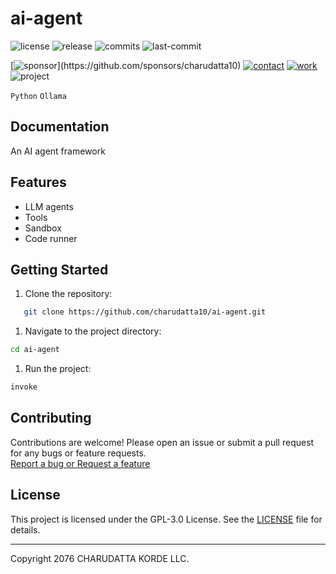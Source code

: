 # ai-agent

<!-- Badges: Project Status GitHub -->
![license](https://flat.badgen.net/static/license/GPL-3.0/blue)
![release](https://flat.badgen.net/github/release/charudatta10/ai-agent)
![commits](https://flat.badgen.net/github/commits/charudatta10/ai-agent)
![last-commit](https://flat.badgen.net/github/last-commit/charudatta10/ai-agent)

[![sponsor](https://flat.badgen.net//static/sponsor/%E2%9D%A4?)](https://github.com/sponsors/charudatta10)
[![contact](https://flat.badgen.net//static/contact/%E2%98%8E)](https://charudatta10.github.io/LinkNet/)
[![work](https://flat.badgen.net//static/portfolio/%F0%9F%96%BF)](https://charudatta10.github.io/myblog/)
![project](https://flat.badgen.net///static/project/ai-agent)

<!-- Badges: Tools used -->
`Python` `Ollama` 

## Documentation

An AI agent framework   

## Features

- LLM agents 
- Tools 
- Sandbox 
- Code runner 


## Getting Started

1. Clone the repository:

```bash
   git clone https://github.com/charudatta10/ai-agent.git
```

1. Navigate to the project directory:

```bash
cd ai-agent
```

1. Run the project:

```bash
invoke
```

## Contributing

Contributions are welcome! Please open an issue or submit a pull request for any bugs or feature requests.  
[Report a bug or Request a feature](https://github.com/charudatta10/ai-agent/issues)

## License

This project is licensed under the GPL-3.0 License. See the [LICENSE](https://github.com/charudatta10/ai-agent/blob/main/LICENSE) file for details.

---

Copyright 2076 CHARUDATTA KORDE LLC.

<!-- Acknowledgment, References, Misc -->
